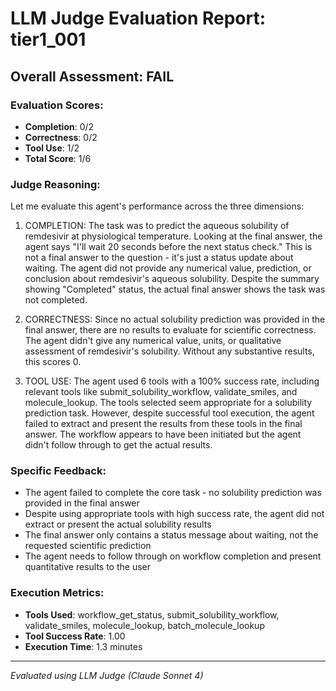# LLM Judge Evaluation Report: tier1_001

## Overall Assessment: FAIL

### Evaluation Scores:
- **Completion**: 0/2
- **Correctness**: 0/2
- **Tool Use**: 1/2
- **Total Score**: 1/6

### Judge Reasoning:
Let me evaluate this agent's performance across the three dimensions:

1. COMPLETION: The task was to predict the aqueous solubility of remdesivir at physiological temperature. Looking at the final answer, the agent says "I'll wait 20 seconds before the next status check." This is not a final answer to the question - it's just a status update about waiting. The agent did not provide any numerical value, prediction, or conclusion about remdesivir's aqueous solubility. Despite the summary showing "Completed" status, the actual final answer shows the task was not completed.

2. CORRECTNESS: Since no actual solubility prediction was provided in the final answer, there are no results to evaluate for scientific correctness. The agent didn't give any numerical value, units, or qualitative assessment of remdesivir's solubility. Without any substantive results, this scores 0.

3. TOOL USE: The agent used 6 tools with a 100% success rate, including relevant tools like submit_solubility_workflow, validate_smiles, and molecule_lookup. The tools selected seem appropriate for a solubility prediction task. However, despite successful tool execution, the agent failed to extract and present the results from these tools in the final answer. The workflow appears to have been initiated but the agent didn't follow through to get the actual results.

### Specific Feedback:
- The agent failed to complete the core task - no solubility prediction was provided in the final answer
- Despite using appropriate tools with high success rate, the agent did not extract or present the actual solubility results
- The final answer only contains a status message about waiting, not the requested scientific prediction
- The agent needs to follow through on workflow completion and present quantitative results to the user

### Execution Metrics:
- **Tools Used**: workflow_get_status, submit_solubility_workflow, validate_smiles, molecule_lookup, batch_molecule_lookup
- **Tool Success Rate**: 1.00
- **Execution Time**: 1.3 minutes

---
*Evaluated using LLM Judge (Claude Sonnet 4)*
